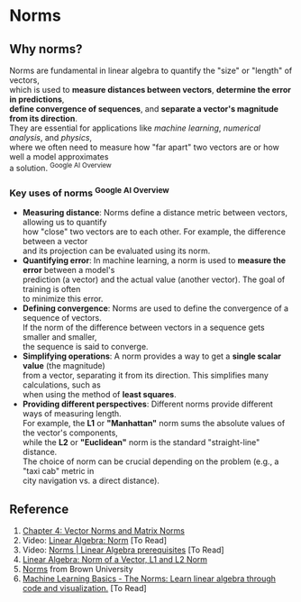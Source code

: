 # Norms

## Why norms? 

Norms are fundamental in linear algebra to quantify the "size" or "length" of vectors, <br>
which is used to **measure distances between vectors**, **determine the error in predictions**, <br>
**define convergence of sequences**, and **separate a vector's magnitude from its direction**. <br>
They are essential for applications like *machine learning*, *numerical analysis*, and *physics*, <br>
where we often need to measure how "far apart" two vectors are or how well a model approximates <br>
a solution. <sup>Google AI Overview</sup>

### Key uses of norms <sup>Google AI Overview</sup>

* **Measuring distance**: Norms define a distance metric between vectors, allowing us to quantify <br>
  how "close" two vectors are to each other. For example, the difference between a vector <br>
  and its projection can be evaluated using its norm.
* **Quantifying error**: In machine learning, a norm is used to **measure the error** between a model's <br>
  prediction (a vector) and the actual value (another vector). The goal of training is often <br>
  to minimize this error.
* **Defining convergence**: Norms are used to define the convergence of a sequence of vectors. <br>
  If the norm of the difference between vectors in a sequence gets smaller and smaller, <br>
  the sequence is said to converge.
* **Simplifying operations**: A norm provides a way to get a **single scalar value** (the magnitude) <br>
  from a vector, separating it from its direction. This simplifies many calculations, such as <br>
  when using the method of **least squares**.
* **Providing different perspectives**: Different norms provide different ways of measuring length. <br>
  For example, the **L1** or **"Manhattan"** norm sums the absolute values of the vector's components, <br>
  while the **L2** or **"Euclidean"** norm is the standard "straight-line" distance. <br>
  The choice of norm can be crucial depending on the problem (e.g., a "taxi cab" metric in <br>
  city navigation vs. a direct distance). 








## Reference
1. [Chapter 4: Vector Norms and Matrix Norms](https://www.cis.upenn.edu/~cis5150/cis515-11-sl4.pdf)
2. Video: [Linear Algebra: Norm](https://www.youtube.com/watch?v=3i3klTnGZZM) [To Read]
3. Video: [Norms | Linear Algebra prerequisites](https://www.youtube.com/watch?v=_xfOIp55VD4&t=3) [To Read]
4. [Linear Algebra: Norm of a Vector, L1 and L2 Norm](https://medium.com/@praggrt/linear-algebra-norm-of-a-vector-l1-and-l2-norm-7cdf061b9888)
5. [Norms](https://www.cfm.brown.edu/people/dobrush/cs52/Mathematica/Part5/norm.html) from 	Brown University
6. [Machine Learning Basics - The Norms: Learn linear algebra through code and visualization.](https://www.datacamp.com/tutorial/tutorial-machine-learning-basics-norms) [To Read]
